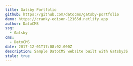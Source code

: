 ```yaml
---
title: Gatsby Portfolio
github: https://github.com/datocms/gatsby-portfolio
demo: https://cranky-edison-12166d.netlify.app
author: DatoCMS
ssg:
  - Gatsby
cms:
  - DatoCMS
date: 2017-12-01T17:08:02.000Z
description: Sample DatoCMS website built with GatsbyJS
stale: true
---
```

